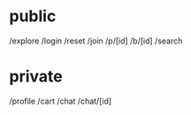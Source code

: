 # public
/explore
/login
/reset
/join
/p/[id]
/b/[id]
/search

# private
/profile
/cart
/chat
/chat/[id]